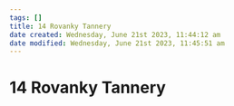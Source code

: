 ```yaml
---
tags: []
title: 14 Rovanky Tannery
date created: Wednesday, June 21st 2023, 11:44:12 am
date modified: Wednesday, June 21st 2023, 11:45:51 am
---
```


# 14 Rovanky Tannery
